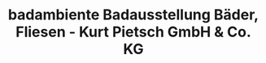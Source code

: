 ---
title: "badambiente Badausstellung Bäder, Fliesen - Kurt Pietsch GmbH & Co. KG"
url: /guetersloh/badambiente-badausstellung-baeder-fliesen-kurt-pietsch-gmbh-und-co-kg/
shop: Badezimmer
---